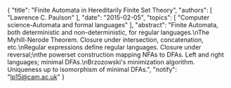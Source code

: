 {
    "title": "Finite Automata in Hereditarily Finite Set Theory",
    "authors": [
        "Lawrence C. Paulson"
    ],
    "date": "2015-02-05",
    "topics": [
        "Computer science-Automata and formal languages"
    ],
    "abstract": "Finite Automata, both deterministic and non-deterministic, for regular languages.\nThe Myhill-Nerode Theorem. Closure under intersection, concatenation, etc.\nRegular expressions define regular languages. Closure under reversal;\nthe powerset construction mapping NFAs to DFAs. Left and right languages; minimal DFAs.\nBrzozowski's minimization algorithm. Uniqueness up to isomorphism of minimal DFAs.",
    "notify": "lp15@cam.ac.uk"
}